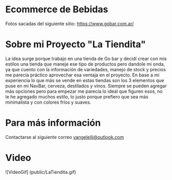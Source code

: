# Ecommerce de Bebidas

Fotos sacadas del siguiente sitio: https://www.gobar.com.ar/

# Sobre mi Proyecto  "La Tiendita"

La idea surge porque trabajo en una tienda de Go bar y decidí crear con mis estilos una tienda que maneje ese tipo de productos pero dandole mi onda, ya que cuento con la información de variedades, manejo de stock y precios me parecia práctico aprovechar esa ventaja en el proyecto. En base a mi experiencia lo que más se vende en estas tiendas son los 3 elementos que puse en mi NavBar, cerveza, destilados y vinos. Siempre se pueden agregar más opciones pero para empezar me parecía lo ideal que figuren esos, no le he agregado muchos estilo, lo justo porque prefiero que sea más minimalista y con colores fríos y suaves.

# Para más información 

Contactarse al siguiente correo vangelelli@outlook.com

# Video

![VideoGif] (public/LaTiendita.gif)